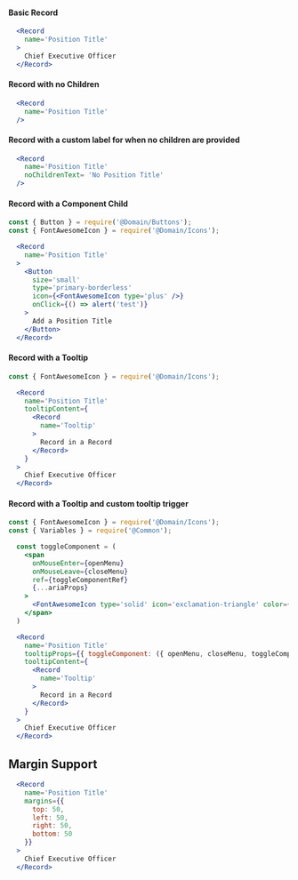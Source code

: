 #### Basic Record

```jsx
  <Record
    name='Position Title'
  >
    Chief Executive Officer
  </Record>
```

#### Record with no Children

   ```jsx
     <Record
       name='Position Title'
     />
   ```

#### Record with a custom label for when no children are provided

```jsx
  <Record
    name='Position Title'
    noChildrenText= 'No Position Title'
  />
```

#### Record with a Component Child

```jsx
const { Button } = require('@Domain/Buttons');
const { FontAwesomeIcon } = require('@Domain/Icons');

  <Record
    name='Position Title'
  >
    <Button
      size='small'
      type='primary-borderless'
      icon={<FontAwesomeIcon type='plus' />}
      onClick={() => alert('test')}
    >
      Add a Position Title
    </Button>
  </Record>
```


#### Record with a Tooltip

```jsx
const { FontAwesomeIcon } = require('@Domain/Icons');

  <Record
    name='Position Title'
    tooltipContent={
      <Record
        name='Tooltip'
      >
        Record in a Record
      </Record>
    }
  >
    Chief Executive Officer
  </Record>
```

#### Record with a Tooltip and custom tooltip trigger

```jsx
const { FontAwesomeIcon } = require('@Domain/Icons');
const { Variables } = require('@Common');

  const toggleComponent = (
    <span
      onMouseEnter={openMenu}
      onMouseLeave={closeMenu}
      ref={toggleComponentRef}
      {...ariaProps}
    >
      <FontAwesomeIcon type='solid' icon='exclamation-triangle' color={Variables.Color.o400} />
    </span>
  )

  <Record
    name='Position Title'
    tooltipProps={{ toggleComponent: ({ openMenu, closeMenu, toggleComponentRef, ariaProps }) => toggleComponent }}
    tooltipContent={
      <Record
        name='Tooltip'
      >
        Record in a Record
      </Record>
    }
  >
    Chief Executive Officer
  </Record>
```

## Margin Support

```jsx
  <Record
    name='Position Title'
    margins={{
      top: 50,
      left: 50,
      right: 50,
      bottom: 50
    }}
  >
    Chief Executive Officer
  </Record>
```
